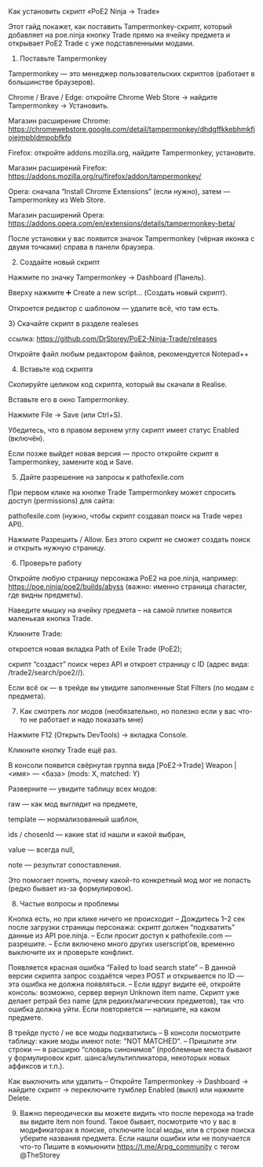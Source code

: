 Как установить скрипт «PoE2 Ninja → Trade»

Этот гайд покажет, как поставить Tampermonkey-скрипт, который добавляет на poe.ninja кнопку Trade прямо на ячейку предмета и открывает PoE2 Trade с уже подставленными модами.

1) Поставьте Tampermonkey

Tampermonkey — это менеджер пользовательских скриптов (работает в большинстве браузеров).

Chrome / Brave / Edge: откройте Chrome Web Store → найдите Tampermonkey → Установить.

Магазин расширение Chrome: https://chromewebstore.google.com/detail/tampermonkey/dhdgffkkebhmkfjojejmpbldmpobfkfo

Firefox: откройте addons.mozilla.org, найдите Tampermonkey, установите.

Магазин расширений Firefox: https://addons.mozilla.org/ru/firefox/addon/tampermonkey/

Opera: сначала “Install Chrome Extensions” (если нужно), затем — Tampermonkey из Web Store.

Магазин расширений Opera: https://addons.opera.com/en/extensions/details/tampermonkey-beta/

После установки у вас появится значок Tampermonkey (чёрная иконка с двумя точками) справа в панели браузера.

2) Создайте новый скрипт

Нажмите по значку Tampermonkey → Dashboard (Панель).

Вверху нажмите ➕ Create a new script… (Создать новый скрипт).

Откроется редактор с шаблоном — удалите всё, что там есть.

3} Скачайте скрипт в разделе realeses

ссылка: https://github.com/DrStorey/PoE2-Ninja-Trade/releases

Откройте файл любым редактором файлов, рекомендуется Notepad++

4) Вставьте код скрипта

Скопируйте целиком код скрипта, который вы скачали в Realise.

Вставьте его в окно Tampermonkey.

Нажмите File → Save (или Ctrl+S).

Убедитесь, что в правом верхнем углу скрипт имеет статус Enabled (включён).

Если позже выйдет новая версия — просто откройте скрипт в Tampermonkey, замените код и Save.

5) Дайте разрешение на запросы к pathofexile.com

При первом клике на кнопке Trade Tampermonkey может спросить доступ (permissions) для сайта:

pathofexile.com (нужно, чтобы скрипт создавал поиск на Trade через API).

Нажмите Разрешить / Allow. Без этого скрипт не сможет создать поиск и открыть нужную страницу.

6) Проверьте работу

Откройте любую страницу персонажа PoE2 на poe.ninja, например:
https://poe.ninja/poe2/builds/abyss
(важно: именно страница character, где видны предметы).

Наведите мышку на ячейку предмета – на самой плитке появится маленькая кнопка Trade.

Кликните Trade:

откроется новая вкладка Path of Exile Trade (PoE2);

скрипт “создаст” поиск через API и откроет страницу с ID (адрес вида: /trade2/search/poe2/<league>/<id>).

Если всё ок — в трейде вы увидите заполненные Stat Filters (по модам с предмета).

7) Как смотреть лог модов (необязательно, но полезно если у вас что-то не работает и надо показать мне)

Нажмите F12 (Открыть DevTools) → вкладка Console.

Кликните кнопку Trade ещё раз.

В консоли появится свёрнутая группа вида
[PoE2→Trade] Weapon | <имя> — <база> (mods: X, matched: Y)

Разверните — увидите таблицу всех модов:

raw — как мод выглядит на предмете,

template — нормализованный шаблон,

ids / chosenId — какие stat id нашли и какой выбран,

value — всегда null,

note — результат сопоставления.

Это помогает понять, почему какой-то конкретный мод мог не попасть (редко бывает из-за формулировок).

8) Частые вопросы и проблемы

Кнопка есть, но при клике ничего не происходит
– Дождитесь 1–2 сек после загрузки страницы персонажа: скрипт должен “подхватить” данные из API poe.ninja.
– Если просит доступ к pathofexile.com — разрешите.
– Если включено много других userscript’ов, временно выключите их и проверьте конфликт.

Появляется красная ошибка “Failed to load search state”
– В данной версии скрипта запрос создаётся через POST и открывается по ID — эта ошибка не должна появляться.
– Если вдруг видите её, откройте консоль: возможно, сервер вернул Unknown item name. Скрипт уже делает ретрай без name (для редких/магических предметов), так что ошибка должна уйти. Если повторяется — напишите, на каком предмете.

В трейде пусто / не все моды подхватились
– В консоли посмотрите таблицу: какие моды имеют note: "NOT MATCHED".
– Пришлите эти строки — я расширю “словарь синонимов” (проблемные места бывают у формулировок крит. шанса/мультипликатора, некоторых новых аффиксов и т.п.).

Как выключить или удалить
– Откройте Tampermonkey → Dashboard → найдите скрипт → переключите тумблер Enabled (выкл) или нажмите Delete.

9) Важно переодически вы можете видить что после перехода на trade вы видите item non found.
Такое бывает, посмотрите что у вас в модификаторах в поиске, отключите local моды, или в строке поиска уберите названия предмета.
Если нашли ошибки или не получается что-то Пишите в комьюнити https://t.me/Arpg_community с тегом @TheStorey
